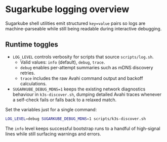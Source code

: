 # Sugarkube logging overview

Sugarkube shell utilities emit structured `key=value` pairs so logs are
machine-parseable while still being readable during interactive debugging.

## Runtime toggles

- `LOG_LEVEL` controls verbosity for scripts that source `scripts/log.sh`.
  - Valid values: `info` (default), `debug`, `trace`.
  - `debug` enables per-attempt summaries such as mDNS discovery retries.
  - `trace` includes the raw Avahi command output and backoff calculations.
- `SUGARKUBE_DEBUG_MDNS=1` keeps the existing network diagnostics behaviour in
  `k3s-discover.sh`, dumping detailed Avahi traces whenever a self-check fails or
  falls back to a relaxed match.

Set the variables just for a single command:

```bash
LOG_LEVEL=debug SUGARKUBE_DEBUG_MDNS=1 scripts/k3s-discover.sh
```

The `info` level keeps successful bootstrap runs to a handful of high-signal
lines while still surfacing warnings and errors.
